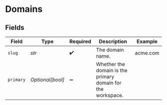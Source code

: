 # Domains


## Fields

| Field                                                       | Type                                                        | Required                                                    | Description                                                 | Example                                                     |
| ----------------------------------------------------------- | ----------------------------------------------------------- | ----------------------------------------------------------- | ----------------------------------------------------------- | ----------------------------------------------------------- |
| `slug`                                                      | *str*                                                       | :heavy_check_mark:                                          | The domain name.                                            | acme.com                                                    |
| `primary`                                                   | *Optional[bool]*                                            | :heavy_minus_sign:                                          | Whether the domain is the primary domain for the workspace. |                                                             |